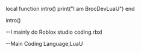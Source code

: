 local function intro()
      print("I am BrocDevLuaU")
end

intro()

--I mainly do Roblox studio coding.rbxl

--Main Coding Language;LuaU

